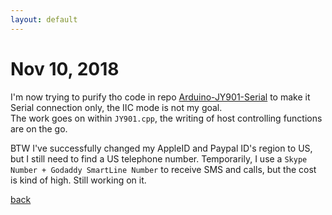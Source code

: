 ```yaml
---
layout: default
---
```


# Nov 10, 2018

I'm now trying to purify tho code in repo [Arduino-JY901-Serial](https://github.com/tic-toc-developer/Arduino-JY901-Serial) to make it Serial connection only, the IIC mode is not my goal.  
The work goes on within ```JY901.cpp```, the writing of host controlling functions are on the go.  

BTW I've successfully changed my AppleID and Paypal ID's region to US, but I still need to find a US telephone number. Temporarily, I use a ```Skype Number + Godaddy SmartLine Number``` to receive SMS and calls, but the cost is kind of high. Still working on it.

[back](./)
